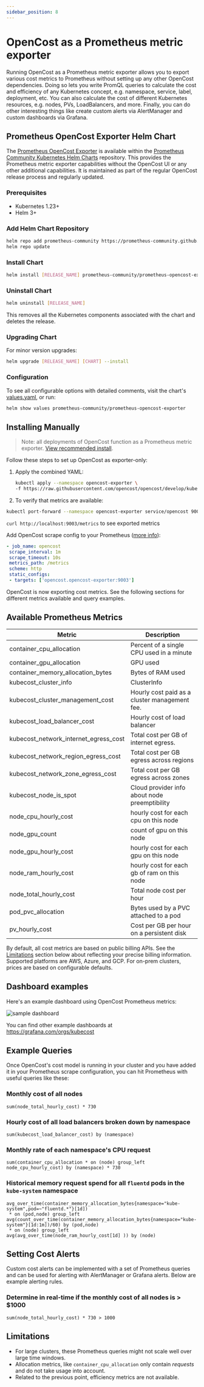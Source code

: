 ```yaml
---
sidebar_position: 8
---
```


# OpenCost as a Prometheus metric exporter

Running OpenCost as a Prometheus metric exporter allows you to export various cost metrics to Prometheus without setting up any other OpenCost dependencies. Doing so lets you write PromQL queries to calculate the cost and efficiency of any Kubernetes concept, e.g. namespace, service, label, deployment, etc. You can also calculate the cost of different Kubernetes resources, e.g. nodes, PVs, LoadBalancers, and more. Finally, you can do other interesting things like create custom alerts via AlertManager and custom dashboards via Grafana.

## Prometheus OpenCost Exporter Helm Chart

The [Prometheus OpenCost Exporter](https://github.com/prometheus-community/helm-charts/tree/main/charts/prometheus-opencost-exporter) is available within the [Prometheus Community Kubernetes Helm Charts](https://github.com/prometheus-community/helm-charts) repository. This provides the Prometheus metric exporter capabilities without the OpenCost UI or any other additional capabilities. It is maintained as part of the regular OpenCost release process and regularly updated.

### Prerequisites

- Kubernetes 1.23+
- Helm 3+

### Add Helm Chart Repository

```sh
helm repo add prometheus-community https://prometheus-community.github.io/helm-charts
helm repo update
```

### Install Chart

```sh
helm install [RELEASE_NAME] prometheus-community/prometheus-opencost-exporter
```

### Uninstall Chart

```sh
helm uninstall [RELEASE_NAME]
```

This removes all the Kubernetes components associated with the chart and deletes the release.

### Upgrading Chart

For minor version upgrades:

```sh
helm upgrade [RELEASE_NAME] [CHART] --install
```

### Configuration

To see all configurable options with detailed comments, visit the chart's [values.yaml](https://github.com/prometheus-community/helm-charts/blob/main/charts/prometheus-opencost-exporter/values.yaml), or run:

```sh
helm show values prometheus-community/prometheus-opencost-exporter
```

## Installing Manually

> Note: all deployments of OpenCost function as a Prometheus metric exporter. [View recommended install](/docs/installation/install).

Follow these steps to set up OpenCost as exporter-only:

1. Apply the combined YAML:

   ```sh
   kubectl apply --namespace opencost-exporter \
   -f https://raw.githubusercontent.com/opencost/opencost/develop/kubernetes/exporter/opencost-exporter.yaml
   ```

2. To verify that metrics are available:

```sh
kubectl port-forward --namespace opencost-exporter service/opencost 9003
```

`curl http://localhost:9003/metrics` to see exported metrics

Add OpenCost scrape config to your Prometheus ([more info](https://prometheus.io/docs/introduction/first_steps/#configuring-prometheus)):

```yaml
- job_name: opencost
 scrape_interval: 1m
 scrape_timeout: 10s
 metrics_path: /metrics
 scheme: http
 static_configs:
 - targets: ['opencost.opencost-exporter:9003']
```

OpenCost is now exporting cost metrics. See the following sections for different metrics available and query examples.

## Available Prometheus Metrics

| Metric                                | Description                                   |
| ------------------------------------- | --------------------------------------------- |
| container_cpu_allocation              | Percent of a single CPU used in a minute      |
| container_gpu_allocation              | GPU used                                      |
| container_memory_allocation_bytes     | Bytes of RAM used                             |
| kubecost_cluster_info                 | ClusterInfo                                   |
| kubecost_cluster_management_cost      | Hourly cost paid as a cluster management fee. |
| kubecost_load_balancer_cost           | Hourly cost of load balancer                  |
| kubecost_network_internet_egress_cost | Total cost per GB of internet egress.         |
| kubecost_network_region_egress_cost   | Total cost per GB egress across regions       |
| kubecost_network_zone_egress_cost     | Total cost per GB egress across zones         |
| kubecost_node_is_spot                 | Cloud provider info about node preemptibility |
| node_cpu_hourly_cost                  | hourly cost for each cpu on this node         |
| node_gpu_count                        | count of gpu on this node                     |
| node_gpu_hourly_cost                  | hourly cost for each gpu on this node         |
| node_ram_hourly_cost                  | hourly cost for each gb of ram on this node   |
| node_total_hourly_cost                | Total node cost per hour                      |
| pod_pvc_allocation                    | Bytes used by a PVC attached to a pod         |
| pv_hourly_cost                        | Cost per GB per hour on a persistent disk     |

By default, all cost metrics are based on public billing APIs. See the [Limitations](#limitations) section below about reflecting your precise billing information. Supported platforms are AWS, Azure, and GCP. For on-prem clusters, prices are based on configurable defaults.

## Dashboard examples

Here's an example dashboard using OpenCost Prometheus metrics:

![sample dashboard](https://grafana.com/api/dashboards/8670/images/5480/image)

You can find other example dashboards at https://grafana.com/orgs/kubecost

## Example Queries

Once OpenCost's cost model is running in your cluster and you have added it in your Prometheus scrape configuration, you can hit Prometheus with useful queries like these:

### Monthly cost of all nodes

```text
sum(node_total_hourly_cost) * 730
```

### Hourly cost of all load balancers broken down by namespace

```text
sum(kubecost_load_balancer_cost) by (namespace)
```

### Monthly rate of each namespace's CPU request

```text
sum(container_cpu_allocation * on (node) group_left node_cpu_hourly_cost) by (namespace) * 730
```

### Historical memory request spend for all `fluentd` pods in the `kube-system` namespace

```text
avg_over_time(container_memory_allocation_bytes{namespace="kube-system",pod=~"fluentd.*"}[1d])
 * on (pod,node) group_left
avg(count_over_time(container_memory_allocation_bytes{namespace="kube-system"}[1d:1m])/60) by (pod,node)
 * on (node) group_left
avg(avg_over_time(node_ram_hourly_cost[1d] )) by (node)
```

## Setting Cost Alerts

Custom cost alerts can be implemented with a set of Prometheus queries and can be used for alerting with AlertManager or Grafana alerts. Below are example alerting rules.

### Determine in real-time if the monthly cost of all nodes is > $1000

```text
sum(node_total_hourly_cost) * 730 > 1000
```

## Limitations

- For large clusters, these Prometheus queries might not scale well over large time windows.
- Allocation metrics, like `container_cpu_allocation` only contain _requests_ and do not take usage into account.
- Related to the previous point, efficiency metrics are not available.
